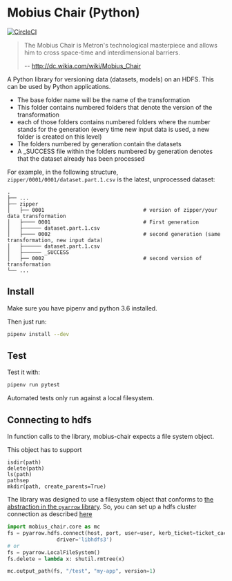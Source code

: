 # Mobius Chair (Python)

[![CircleCI](https://circleci.com/gh/DiscoverAI/mobius-chair-python.svg?style=svg)](https://circleci.com/gh/DiscoverAI/mobius-chair-python)

> The Mobius Chair is Metron's technological masterpiece and allows him to cross space-time and interdimensional barriers.
>
> -- http://dc.wikia.com/wiki/Mobius_Chair

A Python library for versioning data (datasets, models) on an HDFS. This can be used by Python applications.

 - The base folder name will be the name of the transformation
 - This folder contains numbered folders that denote the version of the transformation
 - each of those folders contains numbered folders where the number stands
 for the generation (every time new input data is used, a new folder is created on this level)
 - The folders numbered by generation contain the datasets
 - A _SUCCESS file within the folders numbered by generation denotes that the dataset already
 has been processed

For example, in the following structure,
`zipper/0001/0001/dataset.part.1.csv` is the latest, unprocessed dataset:

    .
    ├── ...
    ├── zipper
    │   ├── 0001                                # version of zipper/your data transformation
    │   ├──── 0001                              # First generation
    │   ├────── dataset.part.1.csv
    │   ├──── 0002                              # second generation (same transformation, new input data)
    │   ├────── dataset.part.1.csv
    │   ├────── _SUCCESS
    │   ├── 0002                                # second version of transformation
    └── ...

## Install
Make sure you have pipenv and python 3.6 installed.

Then just run:
```bash
pipenv install --dev
```

## Test
Test it with:
```bash
pipenv run pytest
```
Automated tests only run against a local filesystem.

## Connecting to hdfs

In function calls to the library, mobius-chair expects
a file system object.

This object has to support

    isdir(path)
    delete(path)
    ls(path)
    pathsep
    mkdir(path, create_parents=True)

The library was designed to use a filesystem object that conforms to
[the abstraction in the `pyarrow` library](https://github.com/apache/arrow/blob/9178ad8c3c9ea371c3b7edb3fcee3073f5082bdc/python/pyarrow/filesystem.py#L29).
So, you can set up a hdfs cluster connection as described [here](https://arrow.apache.org/docs/python/filesystems.html)

```python
import mobius_chair.core as mc
fs = pyarrow.hdfs.connect(host, port, user=user, kerb_ticket=ticket_cache_path,
                driver='libhdfs3')
# or
fs = pyarrow.LocalFileSystem()
fs.delete = lambda x: shutil.rmtree(x)

mc.output_path(fs, "/test", "my-app", version=1)
```
